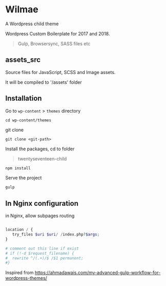 # Wilmae
A Wordpress child theme

Wordpress Custom Boilerplate for 2017 and 2018.

> Gulp, Browsersync, SASS files etc

## assets_src
Source files for JavaScript, SCSS and Image assets.

It will be compiled to '/assets' folder

## Installation
Go to `wp-content` > `themes` directory
```
cd wp-content/themes
```

git clone <git-repo> 
```
git clone <git-path>
```

Install the packages,
cd to folder 

> twentyseventeen-child 
```javascript
npm install
```

Serve the project
```javascript
gulp
```

## In Nginx configuration
in Nginx, allow subpages routing

```php

location / {
   try_files $uri $uri/ /index.php?$args;
}

# comment out this line if exist
# if (!-d $request_filename) {
#  rewrite ^/(.+)/$ /$1 permanent;
#}

```

Inspired from https://ahmadawais.com/my-advanced-gulp-workflow-for-wordpress-themes/
